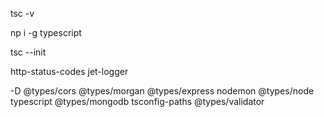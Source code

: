 tsc -v

np i -g typescript

tsc --init

http-status-codes
jet-logger

-D @types/cors
@types/morgan
@types/express
nodemon
@types/node
typescript
@types/mongodb
tsconfig-paths
@types/validator